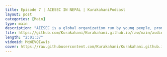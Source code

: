 ```yaml
---
title: Episode 7 | AIESEC IN NEPAL | KurakahaniPodcast
layout: post
categories: [Main]
type: main
description: "AIESEC is a global organization run by young people, promoting leadership development and cultural understanding. It's non-partisan, non-profit, and open to all, regardless of background. Over 1,000,000 young people have benefited from AIESEC's programs, which include cross-cultural exchanges like volunteering, teaching, and internships in 120+ countries. AIESEC has been operated \"by young people, for young people\" for over 75 years.<br><br>AIESEC Nepal was founded in 2013 and has since made a significant impact, involving more than 1,000 international volunteers and over 4,000 Nepali youth. It's a non-profit organization registered with the Social Welfare Council of Nepal and affiliated with AIESEC International in Canada. AIESEC operates in 110+ countries and territories worldwide.<br><br>Official website of AIESEC: https://aiesec.org/<br><br>Find AIESEC in Nepal:<br>Fb: https://www.facebook.com/AIESECinNepal/<br>Instagram: https://www.instagram.com/aiesec_nepal/<br><br>Local Committee:<br>AIESEC in Kathmandu<br>AIESEC in Kathmandu University<br>AIESEC in Lumbini<br>AIESEC in Patan<br><br><br>Gears used:<br>Video: Pixel 4a<br>Audio: BM800"
file: https://github.com/Kurakahani/Kurakahani.github.io/raw/main/audio_files/MqWEVQIww1s.m4a
length: "2:01:37"
videoid: MqWEVQIww1s
cover: https://raw.githubusercontent.com/Kurakahani/Kurakahani.github.io/main/images/MqWEVQIww1s.jpg
---
```

